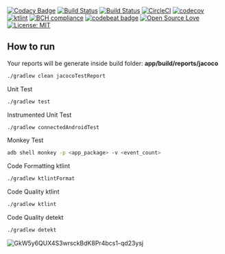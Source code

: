 [![Codacy Badge](https://api.codacy.com/project/badge/Grade/d6333cfdfbc04ea8af674b36efd67f3b)](https://app.codacy.com/manual/allefsousa/Android-Test-Coverage?utm_source=github.com&utm_medium=referral&utm_content=allefsousa/Android-Test-Coverage&utm_campaign=Badge_Grade_Dashboard)
[![Build Status](https://app.bitrise.io/app/7a6f5cd6eec731d5/status.svg?token=Z8A3sVZh3yusXl4EmTNzRg)](https://app.bitrise.io/app/7a6f5cd6eec731d5) [![Build Status](https://travis-ci.org/allefsousa/Android-Test-Coverage.svg?branch=master)](https://travis-ci.org/allefsousa/Android-Test-Coverage) [![CircleCI](https://circleci.com/gh/allefsousa/Android-Test-Coverage/tree/master.svg?style=svg)](https://circleci.com/gh/allefsousa/Android-Test-Coverage/tree/master)  [![codecov](https://codecov.io/gh/allefsousa/AndroidTestCoverage/branch/master/graph/badge.svg)](https://codecov.io/gh/allefsousa/AndroidTestCoverage)  [![ktlint](https://img.shields.io/badge/code%20style-%E2%9D%A4-FF4081.svg)](https://ktlint.github.io/)  [![BCH compliance](https://bettercodehub.com/edge/badge/allefsousa/Android-Test-Coverage?branch=master)](https://bettercodehub.com/) [![codebeat badge](https://codebeat.co/badges/0af8f2e2-77e6-44b7-9c2a-713b734c34b0)](https://codebeat.co/projects/github-com-allefsousa-android-test-coverage-master) [![Open Source Love](https://badges.frapsoft.com/os/v1/open-source.svg?v=103)](https://opensource.org/licenses/MIT) [![License: MIT](https://img.shields.io/badge/License-MIT-yellow.svg)](https://opensource.org/licenses/MIT)


## How to run

Your reports will be generate inside build folder: **app/build/reports/jacoco**

```bash
./gradlew clean jacocoTestReport
```
Unit Test 

```bash
./gradlew test
```

Instrumented Unit Test

```bash
./gradlew connectedAndroidTest
```

Monkey Test

```bash
adb shell monkey -p <app_package> -v <event_count>
```
Code Formatting ktlint

```bash
./gradlew ktlintFormat
```
Code Quality ktlint

```bash
./gradlew ktlint
```
Code Quality detekt

```bash
./gradlew detekt
```

![GkW5y6QUX4S3wrsckBdK8Pr4bcs1-qd23ysj](https://user-images.githubusercontent.com/7042627/79526500-cc770780-803b-11ea-872c-fc1b0e18067a.jpeg)



